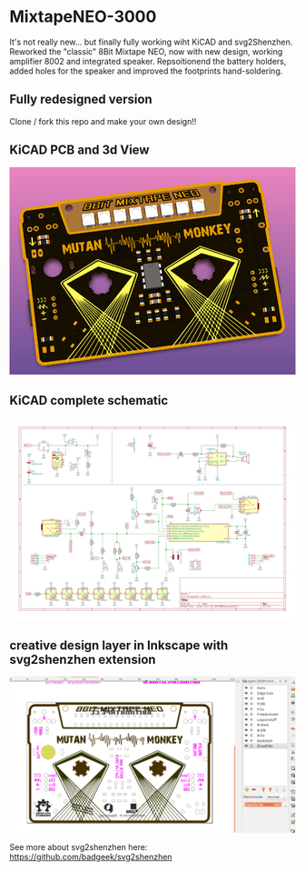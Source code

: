 # MixtapeNEO-3000
It's not really new... but finally fully working wiht KiCAD and svg2Shenzhen.
Reworked the "classic" 8Bit Mixtape NEO, now with new design, working amplifier 8002 and integrated speaker. Repsoitionend the battery holders, added holes for the speaker and improved the footprints hand-soldering.

## Fully redesigned version

Clone / fork this repo and make your own design!!

## KiCAD PCB and 3d View

![](https://github.com/8BitMixtape/MutanMonkey_Mixtape3000/raw/master/photos/3d_mixtape_MutanMonkey.png)

## KiCAD complete schematic

![](https://github.com/8BitMixtape/MutanMonkey_Mixtape3000/raw/master/photos/schematics_v32.jpg)


## creative design layer in Inkscape with svg2shenzhen extension

![](https://github.com/8BitMixtape/MutanMonkey_Mixtape3000/raw/master/photos/inkscape_layers.png)

See more about svg2shenzhen here: https://github.com/badgeek/svg2shenzhen
